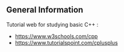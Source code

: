 ## General Information
Tutorial web for studying basic C++ : 
- https://www.w3schools.com/cpp
- https://www.tutorialspoint.com/cplusplus
